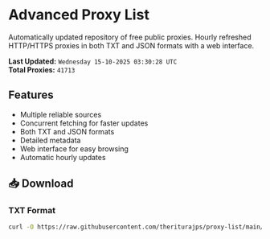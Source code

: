 # Advanced Proxy List

Automatically updated repository of free public proxies. Hourly refreshed HTTP/HTTPS proxies in both TXT and JSON formats with a web interface.

**Last Updated:** `Wednesday 15-10-2025 03:30:28 UTC`  
**Total Proxies:** `41713`

## Features
- Multiple reliable sources
- Concurrent fetching for faster updates
- Both TXT and JSON formats
- Detailed metadata
- Web interface for easy browsing
- Automatic hourly updates

## 📥 Download

### TXT Format
```bash
curl -O https://raw.githubusercontent.com/theriturajps/proxy-list/main/proxies.txt